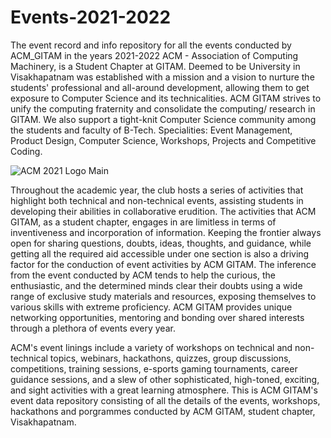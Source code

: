 # Events-2021-2022
The event record and info repository for all the events conducted by ACM_GITAM in the years 2021-2022
ACM - Association of Computing Machinery, is a Student Chapter at GITAM. Deemed to be University in Visakhapatnam was established with a mission and a vision to nurture the students' professional and all-around development, allowing them to get exposure to Computer Science and its technicalities. ACM GITAM strives to unify the computing fraternity and consolidate the computing/ research in GITAM. We also support a tight-knit Computer Science community among the students and faculty of B-Tech. Specialities: Event Management, Product Design, Computer Science, Workshops, Projects and Competitive Coding.


![ACM 2021 Logo Main](https://user-images.githubusercontent.com/77630285/171727823-23093ecc-de36-416e-b05d-9619f13b6421.png)


Throughout the academic year, the club hosts a series of activities that highlight both technical and non-technical events, assisting students in developing their abilities in collaborative erudition. The activities that ACM GITAM, as a student chapter, engages in are limitless in terms of inventiveness and incorporation of information. Keeping the frontier always open for sharing questions, doubts, ideas, thoughts, and guidance, while getting all the required aid accessible under one section is also a driving factor for the conduction of event activities by ACM GITAM. The inference from the event conducted by ACM tends to help the curious, the enthusiastic, and the determined minds clear their doubts using a wide range of exclusive study materials and resources, exposing themselves to various skills with extreme proficiency. ACM GITAM provides unique networking opportunities, mentoring and bonding over shared interests through a plethora of events every year. 

ACM's event linings include a variety of workshops on technical and non-technical topics, webinars, hackathons, quizzes, group discussions, competitions, training sessions, e-sports gaming tournaments, career guidance sessions, and a slew of other sophisticated, high-toned, exciting, and sight activities with a great learning atmosphere.
This is ACM GITAM's event data repository consisting of all the details of the events, workshops, hackathons and porgrammes conducted by ACM GITAM, student chapter, Visakhapatnam.
